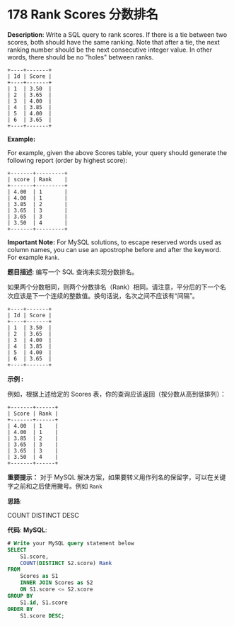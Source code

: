 # 178 Rank Scores 分数排名

__Description__:
Write a SQL query to rank scores. If there is a tie between two scores, both should have the same ranking. Note that after a tie, the next ranking number should be the next consecutive integer value. In other words, there should be no "holes" between ranks.

```text
+----+-------+
| Id | Score |
+----+-------+
| 1  | 3.50  |
| 2  | 3.65  |
| 3  | 4.00  |
| 4  | 3.85  |
| 5  | 4.00  |
| 6  | 3.65  |
+----+-------+
```

__Example:__

For example, given the above Scores table, your query should generate the following report (order by highest score):

```text
+-------+---------+
| score | Rank    |
+-------+---------+
| 4.00  | 1       |
| 4.00  | 1       |
| 3.85  | 2       |
| 3.65  | 3       |
| 3.65  | 3       |
| 3.50  | 4       |
+-------+---------+
```

__Important Note:__
For MySQL solutions, to escape reserved words used as column names, you can use an apostrophe before and after the keyword. For example `Rank`.

__题目描述__:
编写一个 SQL 查询来实现分数排名。

如果两个分数相同，则两个分数排名（Rank）相同。请注意，平分后的下一个名次应该是下一个连续的整数值。换句话说，名次之间不应该有“间隔”。

```text
+----+-------+
| Id | Score |
+----+-------+
| 1  | 3.50  |
| 2  | 3.65  |
| 3  | 4.00  |
| 4  | 3.85  |
| 5  | 4.00  |
| 6  | 3.65  |
+----+-------+
```

__示例 :__

例如，根据上述给定的 Scores 表，你的查询应该返回（按分数从高到低排列）：

```text
+-------+------+
| Score | Rank |
+-------+------+
| 4.00  | 1    |
| 4.00  | 1    |
| 3.85  | 2    |
| 3.65  | 3    |
| 3.65  | 3    |
| 3.50  | 4    |
+-------+------+
```

__重要提示：__
对于 MySQL 解决方案，如果要转义用作列名的保留字，可以在关键字之前和之后使用撇号。例如 `Rank`

__思路__:

COUNT
DISTINCT
DESC

__代码__:
__MySQL__:

```sql
# Write your MySQL query statement below
SELECT
    S1.score,
    COUNT(DISTINCT S2.score) Rank
FROM
    Scores as S1
    INNER JOIN Scores as S2
    ON S1.score <= S2.score
GROUP BY
    S1.id, S1.score
ORDER BY
    S1.score DESC;
```
